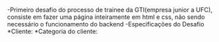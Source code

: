 -Primeiro desafio do processo de trainee da GTI(empresa junior a UFC), consiste em fazer uma página inteiramente em html e css, não sendo necessário o funcionamento do backend
-Especificações do Desafio
    *Cliente:
    *Categoria do cliente: